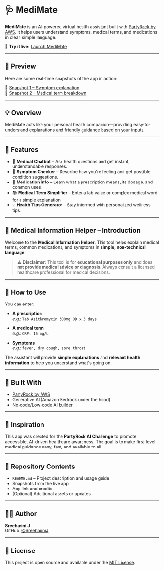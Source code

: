 # 🩺 MediMate

**MediMate** is an AI-powered virtual health assistant built with [PartyRock by AWS](https://partyrock.aws). It helps users understand symptoms, medical terms, and medications in clear, simple language.

🔗 **Try it live:** [Launch MediMate](https://partyrock.aws/u/SREEHARINIJ/NWJ0laYfV/MediMate)

---

## 📸 Preview

Here are some real-time snapshots of the app in action:

🔗 [Snapshot 1 – Symptom explanation](https://partyrock.aws/u/SREEHARINIJ/NWJ0laYfV/MediMate/snapshot/iPruDRxV4)  
🔗 [Snapshot 2 – Medical term breakdown](https://partyrock.aws/u/SREEHARINIJ/NWJ0laYfV/MediMate/snapshot/pNa-LYRkC)

---

## 💡 Overview

MediMate acts like your personal health companion—providing easy-to-understand explanations and friendly guidance based on your inputs.

---

## 🔧 Features

- 🤖 **Medical Chatbot** – Ask health questions and get instant, understandable responses.
- 🩻 **Symptom Checker** – Describe how you're feeling and get possible condition suggestions.
- 💊 **Medication Info** – Learn what a prescription means, its dosage, and common uses.
- 📚 **Medical Term Simplifier** – Enter a lab value or complex medical word for a simple explanation.
- 💡 **Health Tips Generator** – Stay informed with personalized wellness tips.

---

## 🩻 Medical Information Helper – Introduction

Welcome to the **Medical Information Helper**. This tool helps explain medical terms, common medications, and symptoms in **simple, non-technical language**.

> ⚠️ **Disclaimer**: This tool is for **educational purposes only** and does **not provide medical advice or diagnosis**. Always consult a licensed healthcare professional for medical decisions.

---

## 📌 How to Use

You can enter:

- **A prescription**  
  _e.g._: `Tab Azithromycin 500mg OD x 3 days`
  
- **A medical term**  
  _e.g._: `CRP: 15 mg/L`
  
- **Symptoms**  
  _e.g._: `fever, dry cough, sore throat`

The assistant will provide **simple explanations** and **relevant health information** to help you understand what's going on.

---

## 🚀 Built With

- [PartyRock by AWS](https://partyrock.aws)
- Generative AI (Amazon Bedrock under the hood)
- No-code/Low-code AI builder

---

## 🧠 Inspiration

This app was created for the **PartyRock AI Challenge** to promote accessible, AI-driven healthcare awareness. The goal is to make first-level medical guidance easy, fast, and available to all.

---

## 📂 Repository Contents

- `README.md` – Project description and usage guide  
- Snapshots from the live app  
- App link and credits  
- (Optional) Additional assets or updates

---

## 👩‍💻 Author

**Sreeharini J**  
GitHub: [@SreehariniJ](https://github.com/SreehariniJ)

---

## 📜 License

This project is open source and available under the [MIT License](LICENSE).

